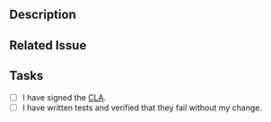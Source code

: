 ## Description
<!--- Describe your changes -->

## Related Issue
<!--- if applicable -->

## Tasks
<!--- These tasks need to be done in order to get the PR merged, please mark with `x` if done or if they are not applicable to you or the change -->

- [ ] I have signed the [CLA](http://adobe.github.io/cla.html).
- [ ] I have written tests and verified that they fail without my change.
